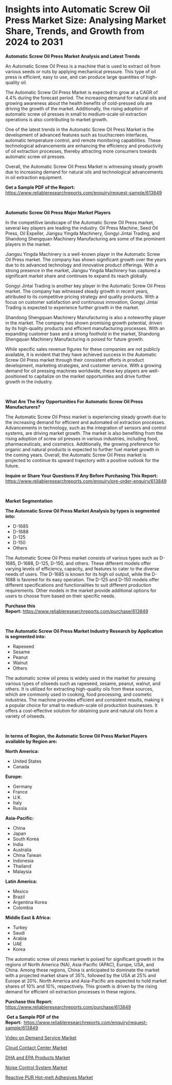 <p><h1>Insights into Automatic Screw Oil Press Market Size: Analysing Market Share, Trends, and Growth from 2024 to 2031</h1></p><p><strong>Automatic Screw Oil Press Market Analysis and Latest Trends</strong></p>
<p><p>An Automatic Screw Oil Press is a machine that is used to extract oil from various seeds or nuts by applying mechanical pressure. This type of oil press is efficient, easy to use, and can produce large quantities of high-quality oil.</p><p>The Automatic Screw Oil Press Market is expected to grow at a CAGR of 4.4% during the forecast period. The increasing demand for natural oils and growing awareness about the health benefits of cold-pressed oils are driving the growth of the market. Additionally, the rising adoption of automatic screw oil presses in small to medium-scale oil extraction operations is also contributing to market growth.</p><p>One of the latest trends in the Automatic Screw Oil Press Market is the development of advanced features such as touchscreen interfaces, automatic temperature control, and remote monitoring capabilities. These technological advancements are enhancing the efficiency and productivity of oil extraction processes, thereby attracting more consumers towards automatic screw oil presses.</p><p>Overall, the Automatic Screw Oil Press Market is witnessing steady growth due to increasing demand for natural oils and technological advancements in oil extraction equipment.</p></p>
<p><strong>Get a Sample PDF of the Report:&nbsp;</strong> <a href="https://www.reliableresearchreports.com/enquiry/request-sample/613849">https://www.reliableresearchreports.com/enquiry/request-sample/613849</a></p>
<p>&nbsp;</p>
<p><strong>Automatic Screw Oil Press Major Market Players</strong></p>
<p><p>In the competitive landscape of the Automatic Screw Oil Press market, several key players are leading the industry. Oil Press Machine, Seed Oil Press, Oil Expeller, Jiangsu Yingda Machinery, Gongyi Jintai Trading, and Shandong Shengquan Machinery Manufacturing are some of the prominent players in the market.</p><p>Jiangsu Yingda Machinery is a well-known player in the Automatic Screw Oil Press market. The company has shown significant growth over the years due to its advanced technology and innovative product offerings. With a strong presence in the market, Jiangsu Yingda Machinery has captured a significant market share and continues to expand its reach globally.</p><p>Gongyi Jintai Trading is another key player in the Automatic Screw Oil Press market. The company has witnessed steady growth in recent years, attributed to its competitive pricing strategy and quality products. With a focus on customer satisfaction and continuous innovation, Gongyi Jintai Trading is expected to experience further growth in the market.</p><p>Shandong Shengquan Machinery Manufacturing is also a noteworthy player in the market. The company has shown promising growth potential, driven by its high-quality products and efficient manufacturing processes. With an expanding customer base and a strong foothold in the market, Shandong Shengquan Machinery Manufacturing is poised for future growth.</p><p>While specific sales revenue figures for these companies are not publicly available, it is evident that they have achieved success in the Automatic Screw Oil Press market through their consistent efforts in product development, marketing strategies, and customer service. With a growing demand for oil pressing machines worldwide, these key players are well-positioned to capitalize on the market opportunities and drive further growth in the industry.</p></p>
<p>&nbsp;</p>
<p><strong>What Are The Key Opportunities For Automatic Screw Oil Press Manufacturers?</strong></p>
<p><p>The Automatic Screw Oil Press market is experiencing steady growth due to the increasing demand for efficient and automated oil extraction processes. Advancements in technology, such as the integration of sensors and control systems, are driving market growth. The market is also benefiting from the rising adoption of screw oil presses in various industries, including food, pharmaceuticals, and cosmetics. Additionally, the growing preference for organic and natural products is expected to further fuel market growth in the coming years. Overall, the Automatic Screw Oil Press market is projected to continue its upward trajectory with a positive outlook for the future.</p></p>
<p><strong>Inquire or Share Your Questions If Any Before Purchasing This Report:</strong> <a href="https://www.reliableresearchreports.com/enquiry/pre-order-enquiry/613849">https://www.reliableresearchreports.com/enquiry/pre-order-enquiry/613849</a></p>
<p>&nbsp;</p>
<p><strong>Market Segmentation</strong></p>
<p><strong>The Automatic Screw Oil Press Market Analysis by types is segmented into:</strong></p>
<p><ul><li>D-1685</li><li>D-1688</li><li>D-125</li><li>D-150</li><li>Others</li></ul></p>
<p><p>The Automatic Screw Oil Press market consists of various types such as D-1685, D-1688, D-125, D-150, and others. These different models offer varying levels of efficiency, capacity, and features to cater to the diverse needs of users. The D-1685 is known for its high oil output, while the D-1688 is favored for its easy operation. The D-125 and D-150 models offer different specifications and functionalities to suit different production requirements. Other models in the market provide additional options for users to choose from based on their specific needs.</p></p>
<p><strong>Purchase this Report:&nbsp;</strong><a href="https://www.reliableresearchreports.com/purchase/613849">https://www.reliableresearchreports.com/purchase/613849</a></p>
<p>&nbsp;</p>
<p><strong>The Automatic Screw Oil Press Market Industry Research by Application is segmented into:</strong></p>
<p><ul><li>Rapeseed</li><li>Sesame</li><li>Peanut</li><li>Walnut</li><li>Others</li></ul></p>
<p><p>The automatic screw oil press is widely used in the market for pressing various types of oilseeds such as rapeseed, sesame, peanut, walnut, and others. It is utilized for extracting high-quality oils from these sources, which are commonly used in cooking, food processing, and cosmetic industries. The machine provides efficient and consistent results, making it a popular choice for small to medium-scale oil production businesses. It offers a cost-effective solution for obtaining pure and natural oils from a variety of oilseeds.</p></p>
<p>&nbsp;</p>
<p><strong>In terms of Region, the Automatic Screw Oil Press Market Players available by Region are:</strong></p>
<p>
    <p> <strong> North America: </strong>
        <ul>
            <li>United States</li>
            <li>Canada</li>
        </ul>
        </p> 
    <p> <strong> Europe: </strong>
        <ul>
            <li>Germany</li>
            <li>France</li>
            <li>U.K.</li>
            <li>Italy</li>
            <li>Russia</li>
        </ul>
        </p> 
    <p> <strong> Asia-Pacific: </strong>
        <ul>
            <li>China</li>
            <li>Japan</li>
            <li>South Korea</li>
            <li>India</li>
            <li>Australia</li>
            <li>China Taiwan</li>
            <li>Indonesia</li>
            <li>Thailand</li>
            <li>Malaysia</li>
        </ul>
        </p> 
    <p> <strong> Latin America: </strong>
        <ul>
            <li>Mexico</li>
            <li>Brazil</li>
            <li>Argentina Korea</li>
            <li>Colombia</li>
        </ul>
        </p> 
    <p> <strong> Middle East & Africa: </strong>
        <ul>
            <li>Turkey</li>
            <li>Saudi</li>
            <li>Arabia</li>
            <li>UAE</li>
            <li>Korea</li>
        </ul>
    </p>
    </p>
<p><p>The automatic screw oil press market is poised for significant growth in the regions of North America (NA), Asia-Pacific (APAC), Europe, USA, and China. Among these regions, China is anticipated to dominate the market with a projected market share of 35%, followed by the USA at 25% and Europe at 20%. North America and Asia-Pacific are expected to hold market shares of 10% and 10%, respectively. This growth is driven by the rising demand for efficient oil extraction processes in these regions.</p></p>
<p><strong>Purchase this Report: </strong><a href="https://www.reliableresearchreports.com/purchase/613849">https://www.reliableresearchreports.com/purchase/613849</a></p>
<p>&nbsp;<strong>Get a Sample PDF of the Report:&nbsp;&nbsp;</strong><a href="https://www.reliableresearchreports.com/enquiry/request-sample/613849">https://www.reliableresearchreports.com/enquiry/request-sample/613849</a></p>
<p><strong></strong></p>
<p><p><a href="https://medium.com/@karleeprice2004/video-on-demand-service-market-trends-forecast-and-competitive-analysis-to-2031-c26f19967585">Video on Demand Service Market</a></p><p><a href="https://medium.com/@evertkohler82/cloud-contact-center-market-analysis-its-cagr-market-segmentation-and-global-industry-overview-ec25aa0663b3">Cloud Contact Center Market</a></p><p><a href="https://github.com/luckyshygirl/Market-Research-Report-List-3/blob/main/dha-and-epa-products-market.md">DHA and EPA Products Market</a></p><p><a href="https://medium.com/@karleeprice2004/decoding-noise-control-system-market-metrics-market-share-trends-and-growth-patterns-38b4af13d13c">Noise Control System Market</a></p><p><a href="https://github.com/markusgodoy/Market-Research-Report-List-2/blob/main/reactive-pur-hot-melt-adhesives-market.md">Reactive PUR Hot-melt Adhesives Market</a></p></p>